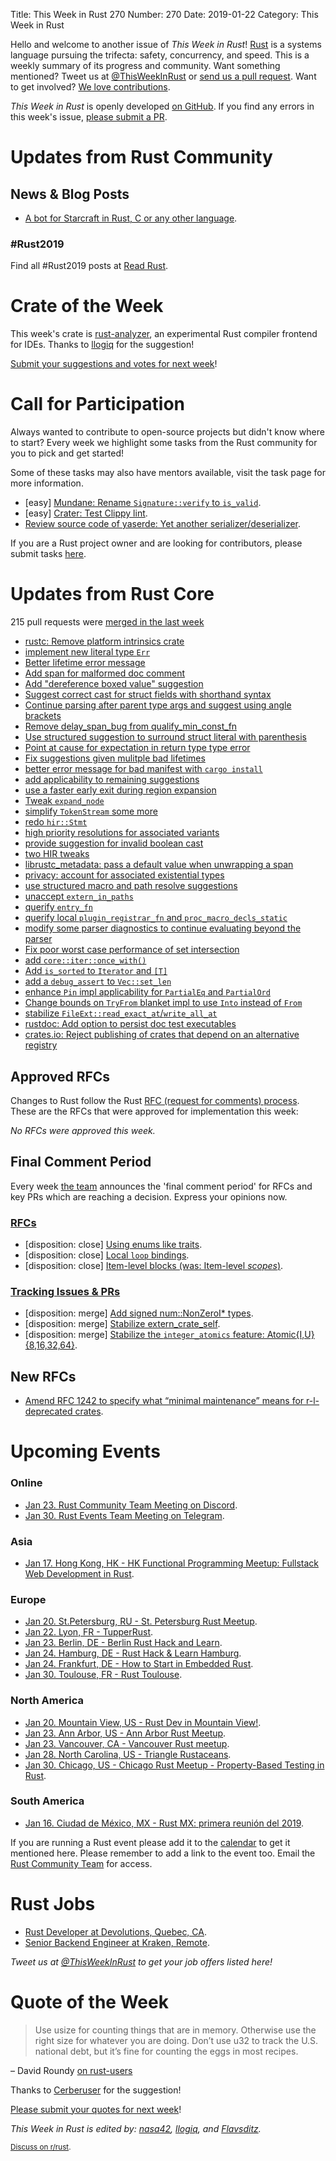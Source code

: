 Title: This Week in Rust 270
Number: 270
Date: 2019-01-22
Category: This Week in Rust

Hello and welcome to another issue of *This Week in Rust*!
[Rust](http://rust-lang.org) is a systems language pursuing the trifecta: safety, concurrency, and speed.
This is a weekly summary of its progress and community.
Want something mentioned? Tweet us at [@ThisWeekInRust](https://twitter.com/ThisWeekInRust) or [send us a pull request](https://github.com/cmr/this-week-in-rust).
Want to get involved? [We love contributions](https://github.com/rust-lang/rust/blob/master/CONTRIBUTING.md).

*This Week in Rust* is openly developed [on GitHub](https://github.com/cmr/this-week-in-rust).
If you find any errors in this week's issue, [please submit a PR](https://github.com/cmr/this-week-in-rust/pulls).

# Updates from Rust Community

## News & Blog Posts

* [A bot for Starcraft in Rust, C or any other language](https://habr.com/en/post/436254/).

### #Rust2019

Find all #Rust2019 posts at [Read Rust](https://readrust.net/rust-2019/).

# Crate of the Week

This week's crate is [rust-analyzer](https://github.com/rust-analyzer/rust-analyzer), an experimental Rust compiler frontend for IDEs. Thanks to [llogiq](https://github.com/llogiq) for the suggestion!

[Submit your suggestions and votes for next week][submit_crate]!

[submit_crate]: https://users.rust-lang.org/t/crate-of-the-week/2704

# Call for Participation

Always wanted to contribute to open-source projects but didn't know where to start?
Every week we highlight some tasks from the Rust community for you to pick and get started!

Some of these tasks may also have mentors available, visit the task page for more information.

* [easy] [Mundane: Rename `Signature::verify` to `is_valid`](https://github.com/google/mundane/issues/16).
* [easy] [Crater: Test Clippy lint](https://github.com/rust-lang-nursery/crater/issues/388).
* [Review source code of yaserde: Yet another serializer/deserializer](https://users.rust-lang.org/t/twir-call-for-participation/4821/226).

If you are a Rust project owner and are looking for contributors, please submit tasks [here][guidelines].

[guidelines]: https://users.rust-lang.org/t/twir-call-for-participation/4821

# Updates from Rust Core

215 pull requests were [merged in the last week][merged]

[merged]: https://github.com/search?q=is%3Apr+org%3Arust-lang+is%3Amerged+merged%3A2019-01-14..2019-01-21

* [rustc: Remove platform intrinsics crate](https://github.com/rust-lang/rust/pull/57416)
* [implement new literal type `Err`](https://github.com/rust-lang/rust/pull/57651)
* [Better lifetime error message](https://github.com/rust-lang/rust/pull/56479)
* [Add span for malformed doc comment](https://github.com/rust-lang/rust/pull/57784)
* [Add "dereference boxed value" suggestion](https://github.com/rust-lang/rust/pull/57783)
* [Suggest correct cast for struct fields with shorthand syntax](https://github.com/rust-lang/rust/pull/57769)
* [Continue parsing after parent type args and suggest using angle brackets](https://github.com/rust-lang/rust/pull/57768)
* [Remove delay_span_bug from qualify_min_const_fn](https://github.com/rust-lang/rust/pull/57736)
* [Use structured suggestion to surround struct literal with parenthesis](https://github.com/rust-lang/rust/pull/57725)
* [Point at cause for expectation in return type type error](https://github.com/rust-lang/rust/pull/57723)
* [Fix suggestions given mulitple bad lifetimes](https://github.com/rust-lang/rust/pull/57720)
* [better error message for bad manifest with `cargo install`](https://github.com/rust-lang/cargo/pull/6560)
* [add applicability to remaining suggestions](https://github.com/rust-lang/rust/pull/57699)
* [use a faster early exit during region expansion](https://github.com/rust-lang/rust/pull/57697)
* [Tweak `expand_node`](https://github.com/rust-lang/rust/pull/57719)
* [simplify `TokenStream` some more](https://github.com/rust-lang/rust/pull/57486)
* [redo `hir::Stmt`](https://github.com/rust-lang/rust/pull/57689)
* [high priority resolutions for associated variants](https://github.com/rust-lang/rust/pull/57501)
* [provide suggestion for invalid boolean cast](https://github.com/rust-lang/rust/pull/57481)
* [two HIR tweaks](https://github.com/rust-lang/rust/pull/57658)
* [librustc_metadata: pass a default value when unwrapping a span](https://github.com/rust-lang/rust/pull/57650)
* [privacy: account for associated existential types](https://github.com/rust-lang/rust/pull/57649)
* [use structured macro and path resolve suggestions](https://github.com/rust-lang/rust/pull/57635)
* [unaccept `extern_in_paths`](https://github.com/rust-lang/rust/pull/57572)
* [querify `entry_fn`](https://github.com/rust-lang/rust/pull/57573)
* [querify local `plugin_registrar_fn` and `proc_macro_decls_static`](https://github.com/rust-lang/rust/pull/57570)
* [modify some parser diagnostics to continue evaluating beyond the parser](https://github.com/rust-lang/rust/pull/57540)
* [Fix poor worst case performance of set intersection](https://github.com/rust-lang/rust/pull/57043)
* [add `core::iter::once_with()`](https://github.com/rust-lang/rust/pull/57579)
* [Add `is_sorted` to `Iterator` and `[T]`](https://github.com/rust-lang/rust/pull/55045)
* [add a `debug_assert` to `Vec::set_len`](https://github.com/rust-lang/rust/pull/57589)
* [enhance `Pin` impl applicability for `PartialEq` and `PartialOrd`](https://github.com/rust-lang/rust/pull/57685)
* [Change bounds on `TryFrom` blanket impl to use `Into` instead of `From`](https://github.com/rust-lang/rust/pull/56796)
* [stabilize `FileExt::read_exact_at`/`write_all_at`](https://github.com/rust-lang/rust/pull/57625)
* [rustdoc: Add option to persist doc test executables](https://github.com/rust-lang/rust/pull/56189)
* [crates.io: Reject publishing of crates that depend on an alternative registry](https://github.com/rust-lang/crates.io/pull/1589)

## Approved RFCs

Changes to Rust follow the Rust [RFC (request for comments)
process](https://github.com/rust-lang/rfcs#rust-rfcs). These
are the RFCs that were approved for implementation this week:

*No RFCs were approved this week.*

## Final Comment Period

Every week [the team](https://www.rust-lang.org/team.html) announces the
'final comment period' for RFCs and key PRs which are reaching a
decision. Express your opinions now.

### [RFCs](https://github.com/rust-lang/rfcs/labels/final-comment-period)

* [disposition: close] [Using enums like traits](https://github.com/rust-lang/rfcs/pull/2618).
* [disposition: close] [Local `loop` bindings](https://github.com/rust-lang/rfcs/pull/2617).
* [disposition: close] [Item-level blocks (was: Item-level *scopes*)](https://github.com/rust-lang/rfcs/pull/2377).

### [Tracking Issues & PRs](https://github.com/rust-lang/rust/labels/final-comment-period)

* [disposition: merge] [Add signed num::NonZeroI* types](https://github.com/rust-lang/rust/pull/57475).
* [disposition: merge] [Stabilize extern_crate_self](https://github.com/rust-lang/rust/pull/57407).
* [disposition: merge] [Stabilize the `integer_atomics` feature: Atomic{I,U}{8,16,32,64}](https://github.com/rust-lang/rust/issues/56753).

## New RFCs

* [Amend RFC 1242 to specify what “minimal maintenance” means for r-l-deprecated crates](https://github.com/rust-lang/rfcs/pull/2624).

# Upcoming Events

### Online

* [Jan 23. Rust Community Team Meeting on Discord](https://discordapp.com/channels/442252698964721669/443773747350994945).
* [Jan 30. Rust Events Team Meeting on Telegram](https://t.me/joinchat/EkKINhHCgZ9llzvPidOssA).

### Asia

* [Jan 17. Hong Kong, HK - HK Functional Programming Meetup: Fullstack Web Development in Rust](https://www.meetup.com/HK-Functional-programming/events/256805970/).

### Europe

* [Jan 20. St.Petersburg, RU - St. Petersburg Rust Meetup](https://www.meetup.com/spbrust/events/gzjnmqyzcbbc/).
* [Jan 22. Lyon, FR - TupperRust](https://tupperrust.github.io).
* [Jan 23. Berlin, DE - Berlin Rust Hack and Learn](https://www.meetup.com/opentechschool-berlin/events/rjgkhqyzcbfc/).
* [Jan 24. Hamburg, DE - Rust Hack & Learn Hamburg](https://www.meetup.com/Rust-Meetup-Hamburg/events/257153030/).
* [Jan 24. Frankfurt, DE - How to Start in Embedded Rust](https://www.meetup.com/Rust-Rhein-Main/events/257833713/).
* [Jan 30. Toulouse, FR - Rust Toulouse](https://www.meetup.com/fr-FR/Toulouse-Rust-Meetup/events/257926837/).

### North America

* [Jan 20. Mountain View, US - Rust Dev in Mountain View!](https://www.meetup.com/Rust-Dev-in-Mountain-View/events/glnfcpyzcbbc/).
* [Jan 23. Ann Arbor, US - Ann Arbor Rust Meetup](https://www.meetup.com/Ann-Arbor-Rust-Meetup/events/cgsskqyzcbfc/).
* [Jan 23. Vancouver, CA - Vancouver Rust meetup](https://www.meetup.com/Vancouver-Rust/events/rzszlqyzcbfc/).
* [Jan 28. North Carolina, US - Triangle Rustaceans](https://www.meetup.com/triangle-rustaceans/).
* [Jan 30. Chicago, US - Chicago Rust Meetup - Property-Based Testing in Rust](https://www.meetup.com/Chicago-Rust-Meetup/events/257469240/).

### South America

* [Jan 16. Ciudad de México, MX - Rust MX: primera reunión del 2019](https://www.meetup.com/Rust-MX/events/257791793/).

If you are running a Rust event please add it to the [calendar] to get
it mentioned here. Please remember to add a link to the event too.
Email the [Rust Community Team][community] for access.

[calendar]: https://www.google.com/calendar/embed?src=apd9vmbc22egenmtu5l6c5jbfc%40group.calendar.google.com
[community]: mailto:community-team@rust-lang.org

# Rust Jobs

* [Rust Developer at Devolutions, Quebec, CA](https://devolutions.net/careers/openings/rust-developer).
* [Senior Backend Engineer at Kraken, Remote](https://jobs.lever.co/kraken/4c864c8f-bde6-443d-b521-dd90df0e9105).

*Tweet us at [@ThisWeekInRust](https://twitter.com/ThisWeekInRust) to get your job offers listed here!*

# Quote of the Week

> Use usize for counting things that are in memory. Otherwise use the right size for whatever you are doing. Don’t use u32 to track the U.S. national debt, but it’s fine for counting the eggs in most recipes.

– David Roundy [on rust-users](https://users.rust-lang.org/t/how-i128-are-stored-in-a-32-bit-os-architecture/24321/6)

Thanks to [Cerberuser](https://users.rust-lang.org/t/twir-quote-of-the-week/328/605) for the suggestion!

[Please submit your quotes for next week](http://users.rust-lang.org/t/twir-quote-of-the-week/328)!

*This Week in Rust is edited by: [nasa42](https://github.com/nasa42), [llogiq](https://github.com/llogiq), and [Flavsditz](https://github.com/Flavsditz).*

<small>[Discuss on r/rust]().</small>
